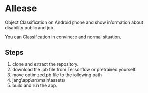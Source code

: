 # AIlease

Object Classification on Android phone and show information about disability public and job.


You can Classification in convinece and normal situation.


## Steps

1. clone and extract the repository.
2. download the .pb file from Tensorflow or pretrained yourself.
3. move optimized.pb file to the following path
4. jang\app\src\main\assets\
5. build and run the app.
